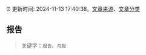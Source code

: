 :alarm_clock: 更新时间: 2024-11-13 17:40:38。[文章来源](/README.md)、[文章分类](/TAGS.md)

## 报告


> 关键字：`报告`、`月报`



